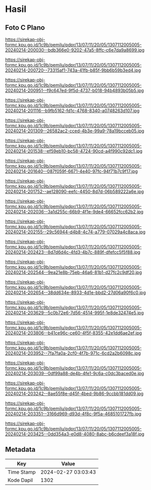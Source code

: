 # Hasil

## Foto C Plano

https://sirekap-obj-formc.kpu.go.id/1c9b/pemilu/pdpr/13/07/11/20/05/1307112005005-20240214-200030--bdb366e0-9202-47a5-8ffc-c6e7da9a8699.jpg

https://sirekap-obj-formc.kpu.go.id/1c9b/pemilu/pdpr/13/07/11/20/05/1307112005005-20240214-200720--73315af1-743a-41fb-b85f-9bb6b59b3ed4.jpg

https://sirekap-obj-formc.kpu.go.id/1c9b/pemilu/pdpr/13/07/11/20/05/1307112005005-20240214-200951--f9c647ed-9f5d-4737-b018-94b4893b05b5.jpg

https://sirekap-obj-formc.kpu.go.id/1c9b/pemilu/pdpr/13/07/11/20/05/1307112005005-20240214-201116--b9fb5162-fd1c-4768-8340-a0748263d107.jpg

https://sirekap-obj-formc.kpu.go.id/1c9b/pemilu/pdpr/13/07/11/20/05/1307112005005-20240214-201309--26582ac2-cced-4b3e-99a9-78a19bcceb05.jpg

https://sirekap-obj-formc.kpu.go.id/1c9b/pemilu/pdpr/13/07/11/20/05/1307112005005-20240214-201538--ef59eb10-bc58-4724-90cd-a4f990c92dc1.jpg

https://sirekap-obj-formc.kpu.go.id/1c9b/pemilu/pdpr/13/07/11/20/05/1307112005005-20240214-201640--087f059f-6671-4e40-97fc-94f71b7c9f17.jpg

https://sirekap-obj-formc.kpu.go.id/1c9b/pemilu/pdpr/13/07/11/20/05/1307112005005-20240214-201752--ae128090-eefc-4450-8d7d-06b589222a6e.jpg

https://sirekap-obj-formc.kpu.go.id/1c9b/pemilu/pdpr/13/07/11/20/05/1307112005005-20240214-202036--3a1d255c-66b9-4f1e-9de4-66652fcc62b2.jpg

https://sirekap-obj-formc.kpu.go.id/1c9b/pemilu/pdpr/13/07/11/20/05/1307112005005-20240214-202155--29c56944-d4b8-4c74-a779-07029a4c8aca.jpg

https://sirekap-obj-formc.kpu.go.id/1c9b/pemilu/pdpr/13/07/11/20/05/1307112005005-20240214-202423--8d7d6d4c-4fd3-4b7c-889f-dfefcc5f5f88.jpg

https://sirekap-obj-formc.kpu.go.id/1c9b/pemilu/pdpr/13/07/11/20/05/1307112005005-20240214-202544--9ea21e8b-75eb-46a6-81b1-d27fc2c9df20.jpg

https://sirekap-obj-formc.kpu.go.id/1c9b/pemilu/pdpr/13/07/11/20/05/1307112005005-20240214-202654--38dd634e-8933-4d1e-bbd2-27d06a90f6c0.jpg

https://sirekap-obj-formc.kpu.go.id/1c9b/pemilu/pdpr/13/07/11/20/05/1307112005005-20240214-203629--5c0b72e6-7d56-4514-995f-1e8de32474e5.jpg

https://sirekap-obj-formc.kpu.go.id/1c9b/pemilu/pdpr/13/07/11/20/05/1307112005005-20240214-203806--b41ce96c-ce60-4f5f-8355-42e1dd6ae2ef.jpg

https://sirekap-obj-formc.kpu.go.id/1c9b/pemilu/pdpr/13/07/11/20/05/1307112005005-20240214-203952--7fa7fa0a-2cf0-4f7b-971c-6cd2a2b6098c.jpg

https://sirekap-obj-formc.kpu.go.id/1c9b/pemilu/pdpr/13/07/11/20/05/1307112005005-20240214-203039--0df99a88-de4b-4fe1-9c6a-c0dc3baced0e.jpg

https://sirekap-obj-formc.kpu.go.id/1c9b/pemilu/pdpr/13/07/11/20/05/1307112005005-20240214-203242--8ae55f8e-d45f-4bed-9b86-9ccbb181dd09.jpg

https://sirekap-obj-formc.kpu.go.id/1c9b/pemilu/pdpr/13/07/11/20/05/1307112005005-20240214-203351--3166d969-d93d-4f8c-9f5a-4685101727fb.jpg

https://sirekap-obj-formc.kpu.go.id/1c9b/pemilu/pdpr/13/07/11/20/05/1307112005005-20240214-203425--0dd354a3-e0d8-4080-8abc-b6cdeef3a18f.jpg


## Metadata

| Key        | Value               |
| ---------- | ------------------- |
| Time Stamp | 2024-02-27 03:03:43 |
| Kode Dapil | 1302                |



